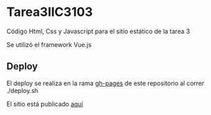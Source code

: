 # Tarea3IIC3103

Código Html, Css y Javascript para el sitio estático de la tarea 3

Se utilizó el framework Vue.js

## Deploy

El deploy se realiza en la rama [gh-pages](https://github.com/dedarritchon/Tarea3IIC3103/tree/gh-pages) de este repositorio al correr ./deploy.sh

El sitio está publicado [aquí](https://dedarritchon.github.io/Tarea3IIC3103/)

